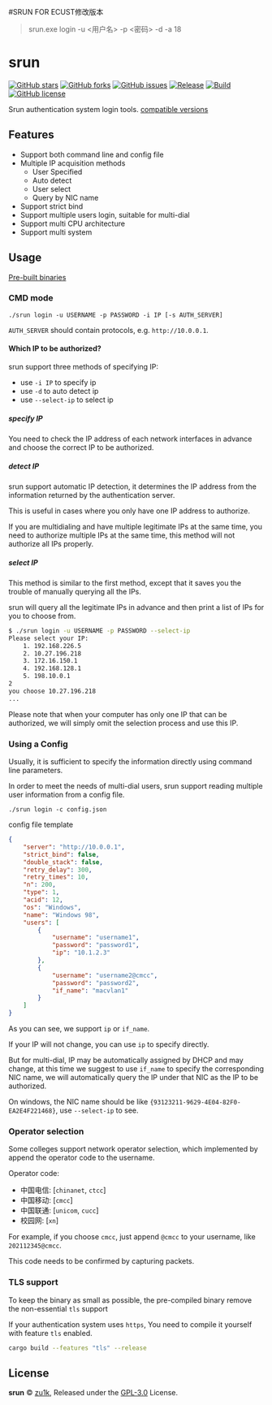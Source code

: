 #SRUN FOR ECUST修改版本

> srun.exe login -u <用户名> -p <密码> -d -a 18

# srun

[![GitHub stars](https://img.shields.io/github/stars/zu1k/srun)](https://github.com/zu1k/srun/stargazers)
[![GitHub forks](https://img.shields.io/github/forks/zu1k/srun)](https://github.com/zu1k/srun/network)
[![GitHub issues](https://img.shields.io/github/issues/zu1k/srun)](https://github.com/zu1k/srun/issues)
[![Release](https://img.shields.io/github/release/zu1k/srun)](https://github.com/zu1k/srun/releases)
[![Build](https://github.com/zu1k/srun/actions/workflows/build-test.yml/badge.svg)](https://github.com/zu1k/srun/actions/workflows/build-test.yml)
[![GitHub license](https://img.shields.io/github/license/zu1k/srun)](https://github.com/zu1k/srun/blob/master/LICENSE)

Srun authentication system login tools. [compatible versions](https://github.com/zu1k/srun/discussions/8)

## Features

- Support both command line and config file
- Multiple IP acquisition methods
  - User Specified
  - Auto detect
  - User select
  - Query by NIC name
- Support strict bind
- Support multiple users login, suitable for multi-dial
- Support multi CPU architecture
- Support multi system

## Usage

[Pre-built binaries](https://github.com/zu1k/srun/releases)

### CMD mode

```
./srun login -u USERNAME -p PASSWORD -i IP [-s AUTH_SERVER]
```

`AUTH_SERVER` should contain protocols, e.g. `http://10.0.0.1`.

#### Which IP to be authorized?

srun support three methods of specifying IP:

- use `-i IP` to specify ip
- use `-d` to auto detect ip
- use `--select-ip` to select ip

##### specify IP

You need to check the IP address of each network interfaces in advance and choose the correct IP to be authorized.

##### detect IP

srun support automatic IP detection, it determines the IP address from the information returned by the authentication server.

This is useful in cases where you only have one IP address to authorize.

If you are multidialing and have multiple legitimate IPs at the same time, you need to authorize multiple IPs at the same time, this method will not authorize all IPs properly.

##### select IP

This method is similar to the first method, except that it saves you the trouble of manually querying all the IPs.

srun will query all the legitimate IPs in advance and then print a list of IPs for you to choose from.

```sh
$ ./srun login -u USERNAME -p PASSWORD --select-ip
Please select your IP:
    1. 192.168.226.5
    2. 10.27.196.218
    3. 172.16.150.1
    4. 192.168.128.1
    5. 198.10.0.1
2
you choose 10.27.196.218
...
```

Please note that when your computer has only one IP that can be authorized, we will simply omit the selection process and use this IP.

### Using a Config

Usually, it is sufficient to specify the information directly using command line parameters.

In order to meet the needs of multi-dial users, srun support reading multiple user information from a config file.

```
./srun login -c config.json
```

config file template

```json
{
    "server": "http://10.0.0.1",
    "strict_bind": false,
    "double_stack": false,
    "retry_delay": 300,
    "retry_times": 10,
    "n": 200,
    "type": 1,
    "acid": 12,
    "os": "Windows",
    "name": "Windows 98",
    "users": [
        {
            "username": "username1",
            "password": "password1",
            "ip": "10.1.2.3"
        },
        {
            "username": "username2@cmcc",
            "password": "password2",
            "if_name": "macvlan1"
        }
    ]
}
```

As you can see, we support `ip` or `if_name`.

If your IP will not change, you can use `ip` to specify directly.

But for multi-dial, IP may be automatically assigned by DHCP and may change, at this time we suggest to use `if_name` to specify the corresponding NIC name, we will automatically query the IP under that NIC as the IP to be authorized.

On windows, the NIC name should be like `{93123211-9629-4E04-82F0-EA2E4F221468}`, use `--select-ip` to see.

### Operator selection

Some colleges support network operator selection, which implemented by append the operator code to the username.

Operator code:

- 中国电信: [`chinanet`, `ctcc`] 
- 中国移动: [`cmcc`] 
- 中国联通: [`unicom`, `cucc`]
- 校园网: [`xn`] 

For example, if you choose `cmcc`, just append `@cmcc` to your username, like `202112345@cmcc`.

This code needs to be confirmed by capturing packets.

### TLS support

To keep the binary as small as possible, the pre-compiled binary remove the non-essential `tls` support

If your authentication system uses `https`, You need to compile it yourself with feature `tls` enabled.

```sh
cargo build --features "tls" --release
```

## License

**srun** © [zu1k](https://github.com/zu1k), Released under the [GPL-3.0](./LICENSE) License.<br>
